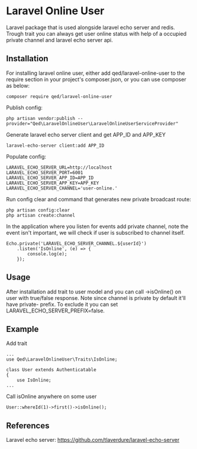 # Laravel Online User

Laravel package that is used alongside laravel echo server and redis. Trough trait you can always get user online status with help of a occupied private channel and laravel echo server api.

## Installation

For installing laravel online user, either add qed/laravel-online-user to the require section in your project's composer.json, or you can use composer as below:

```
composer require qed/laravel-online-user
```

Publish config:

```
php artisan vendor:publish --provider="Qed\LaravelOnlineUser\LaravelOnlineUserServiceProvider"
```

Generate laravel echo server client and get APP_ID and APP_KEY
```
laravel-echo-server client:add APP_ID
```

Populate config:

```
LARAVEL_ECHO_SERVER_URL=http://localhost
LARAVEL_ECHO_SERVER_PORT=6001
LARAVEL_ECHO_SERVER_APP_ID=APP_ID
LARAVEL_ECHO_SERVER_APP_KEY=APP_KEY
LARAVEL_ECHO_SERVER_CHANNEL='user-online.'
```

Run config clear and command that generates new private broadcast route:

```
php artisan config:clear
php artisan create:channel
```

In the application where you listen for events add private channel, note the event isn't important, we will check if user is subscribed to channel itself.

```
Echo.private('LARAVEL_ECHO_SERVER_CHANNEL.${userId}')
    .listen('IsOnline', (e) => {
        console.log(e);
    });
```

## Usage

After installation add trait to user model and you can call ->isOnline() on user with true/false response. Note since channel is private by default it'll have private- prefix. To exclude it you can set LARAVEL_ECHO_SERVER_PREFIX=false.

## Example

Add trait

```
...
use Qed\LaravelOnlineUser\Traits\IsOnline;

class User extends Authenticatable
{
    use IsOnline;
...
```

Call isOnline anywhere on some user

```
User::whereId(1)->first()->isOnline();
```

## References

Laravel echo server: https://github.com/tlaverdure/laravel-echo-server
